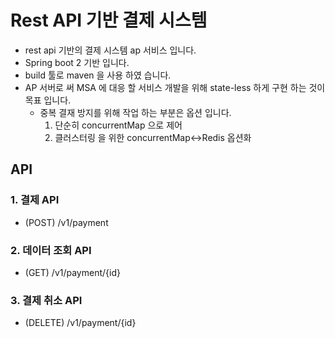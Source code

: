 # Rest API 기반 결제 시스템

- rest api 기반의 결제 시스템 ap 서비스 입니다.
- Spring boot 2 기반 입니다.
- build 툴로 maven 을  사용 하였 습니다.
- AP 서버로 써 MSA 에 대응 할 서비스 개발을 위해 state-less 하게 구현 하는 것이 목표 입니다.
  - 중복 결재 방지를 위해 작업 하는 부분은 옵션 입니다.
    1. 단순히 concurrentMap 으로 제어
    2. 클러스터링 을 위한 concurrentMap<->Redis 옵션화

## API

### 1. 결제 API

- (POST) /v1/payment

### 2. 데이터 조회 API

- (GET) /v1/payment/{id}

### 3. 결제 취소 API

- (DELETE) /v1/payment/{id}
